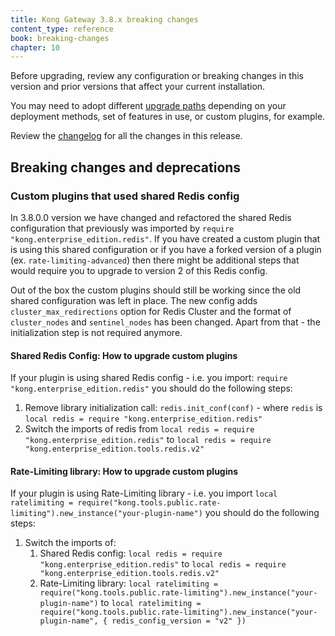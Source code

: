 ```yaml
---
title: Kong Gateway 3.8.x breaking changes
content_type: reference
book: breaking-changes
chapter: 10
---
```


Before upgrading, review any configuration or breaking changes in this version and prior versions that
affect your current installation.

You may need to adopt different [upgrade paths](/gateway/{{page.release}}/upgrade/#guaranteed-upgrade-paths) depending on your
deployment methods, set of features in use, or custom plugins, for example.

Review the [changelog](/gateway/changelog/#3800) for all the changes in this release.

## Breaking changes and deprecations

### Custom plugins that used shared Redis config

In 3.8.0.0 version we have changed and refactored the shared Redis configuration that previously was imported by `require "kong.enterprise_edition.redis"`. If you have created a custom plugin that is using this shared configuration or if you have a forked version
of a plugin (ex. `rate-limiting-advanced`) then there might be additional steps that would require you to upgrade to version 2 of this Redis config.

Out of the box the custom plugins should still be working since the old shared configuration was left in place. The new config adds `cluster_max_redirections` option for Redis Cluster and the format of `cluster_nodes` and
`sentinel_nodes` has been changed. Apart from that - the initialization step is not required anymore.

#### Shared Redis Config: How to upgrade custom plugins

If your plugin is using shared Redis config - i.e. you import: `require "kong.enterprise_edition.redis"` you should do the following steps:

1. Remove library initialization call: `redis.init_conf(conf)` - where `redis` is `local redis = require "kong.enterprise_edition.redis"`
2. Switch the imports of redis from `local redis = require "kong.enterprise_edition.redis"` to `local redis = require "kong.enterprise_edition.tools.redis.v2"`

#### Rate-Limiting library: How to upgrade custom plugins

If your plugin is using Rate-Limiting library - i.e. you import `local ratelimiting = require("kong.tools.public.rate-limiting").new_instance("your-plugin-name")` you should do the following steps:

1. Switch the imports of:
    1. Shared Redis config: `local redis = require "kong.enterprise_edition.redis"` to `local redis = require "kong.enterprise_edition.tools.redis.v2"`
    2. Rate-Limiting library: `local ratelimiting = require("kong.tools.public.rate-limiting").new_instance("your-plugin-name")` to `local ratelimiting = require("kong.tools.public.rate-limiting").new_instance("your-plugin-name", { redis_config_version = "v2" })`
